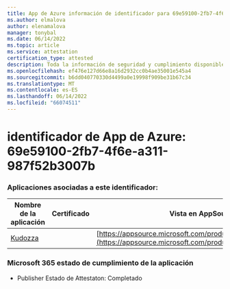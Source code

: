 ```yaml
---
title: App de Azure información de identificador para 69e59100-2fb7-4f6e-a311-987f52b3007b
ms.author: elmalova
author: elenamalova
manager: tonybal
ms.date: 06/14/2022
ms.topic: article
ms.service: attestation
certification_type: attested
description: Toda la información de seguridad y cumplimiento disponible para 69e59100-2fb7-4f6e-a311-987f52b3007b.
ms.openlocfilehash: ef476e127d66e8a16d2932cc0b4ae35001e545a4
ms.sourcegitcommit: b6dd040770330d4499a0e19998f909be31b67c34
ms.translationtype: MT
ms.contentlocale: es-ES
ms.lasthandoff: 06/14/2022
ms.locfileid: "66074511"
---
```

# <a name="azure-app-id-69e59100-2fb7-4f6e-a311-987f52b3007b"></a>identificador de App de Azure: 69e59100-2fb7-4f6e-a311-987f52b3007b


### <a name="apps-associated-with-this-id"></a>Aplicaciones asociadas a este identificador:
| **Nombre de la aplicación** | **Certificado** | **Vista en AppSource** |
|--------------|---------------|-----------------------|
| [Kudozza](../forward/WA200002599.md) |  | [https://appsource.microsoft.com/product/office/WA200002599](https://appsource.microsoft.com/product/office/WA200002599) |

### <a name="microsoft-365-app-compliance-status"></a>Microsoft 365 estado de cumplimiento de la aplicación
- Publisher Estado de Attestaton: Completado
